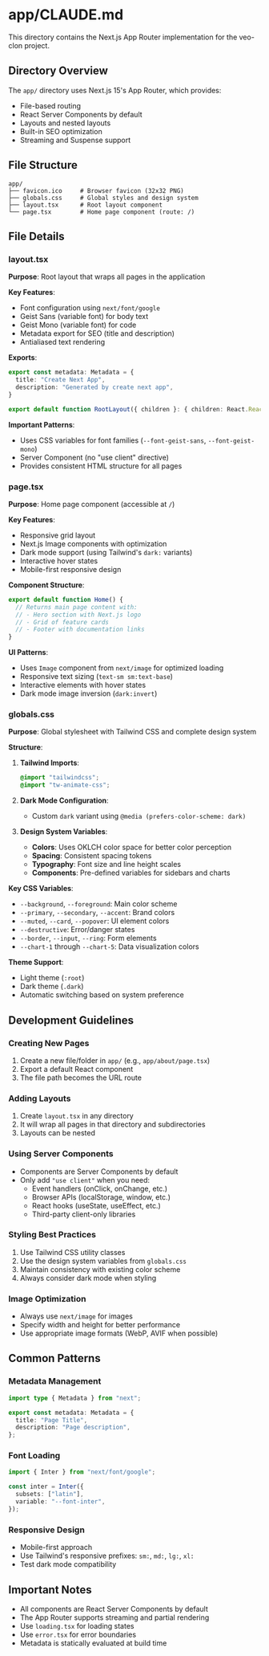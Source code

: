 # app/CLAUDE.md

This directory contains the Next.js App Router implementation for the veo-clon project.

## Directory Overview

The `app/` directory uses Next.js 15's App Router, which provides:
- File-based routing
- React Server Components by default
- Layouts and nested layouts
- Built-in SEO optimization
- Streaming and Suspense support

## File Structure

```
app/
├── favicon.ico     # Browser favicon (32x32 PNG)
├── globals.css     # Global styles and design system
├── layout.tsx      # Root layout component
└── page.tsx        # Home page component (route: /)
```

## File Details

### layout.tsx
**Purpose**: Root layout that wraps all pages in the application

**Key Features**:
- Font configuration using `next/font/google`
- Geist Sans (variable font) for body text
- Geist Mono (variable font) for code
- Metadata export for SEO (title and description)
- Antialiased text rendering

**Exports**:
```typescript
export const metadata: Metadata = {
  title: "Create Next App",
  description: "Generated by create next app",
}

export default function RootLayout({ children }: { children: React.ReactNode })
```

**Important Patterns**:
- Uses CSS variables for font families (`--font-geist-sans`, `--font-geist-mono`)
- Server Component (no "use client" directive)
- Provides consistent HTML structure for all pages

### page.tsx
**Purpose**: Home page component (accessible at `/`)

**Key Features**:
- Responsive grid layout
- Next.js Image components with optimization
- Dark mode support (using Tailwind's `dark:` variants)
- Interactive hover states
- Mobile-first responsive design

**Component Structure**:
```typescript
export default function Home() {
  // Returns main page content with:
  // - Hero section with Next.js logo
  // - Grid of feature cards
  // - Footer with documentation links
}
```

**UI Patterns**:
- Uses `Image` component from `next/image` for optimized loading
- Responsive text sizing (`text-sm sm:text-base`)
- Interactive elements with hover states
- Dark mode image inversion (`dark:invert`)

### globals.css
**Purpose**: Global stylesheet with Tailwind CSS and complete design system

**Structure**:
1. **Tailwind Imports**:
   ```css
   @import "tailwindcss";
   @import "tw-animate-css";
   ```

2. **Dark Mode Configuration**:
   - Custom `dark` variant using `@media (prefers-color-scheme: dark)`

3. **Design System Variables**:
   - **Colors**: Uses OKLCH color space for better color perception
   - **Spacing**: Consistent spacing tokens
   - **Typography**: Font size and line height scales
   - **Components**: Pre-defined variables for sidebars and charts

**Key CSS Variables**:
- `--background`, `--foreground`: Main color scheme
- `--primary`, `--secondary`, `--accent`: Brand colors
- `--muted`, `--card`, `--popover`: UI element colors
- `--destructive`: Error/danger states
- `--border`, `--input`, `--ring`: Form elements
- `--chart-1` through `--chart-5`: Data visualization colors

**Theme Support**:
- Light theme (`:root`)
- Dark theme (`.dark`)
- Automatic switching based on system preference

## Development Guidelines

### Creating New Pages
1. Create a new file/folder in `app/` (e.g., `app/about/page.tsx`)
2. Export a default React component
3. The file path becomes the URL route

### Adding Layouts
1. Create `layout.tsx` in any directory
2. It will wrap all pages in that directory and subdirectories
3. Layouts can be nested

### Using Server Components
- Components are Server Components by default
- Only add `"use client"` when you need:
  - Event handlers (onClick, onChange, etc.)
  - Browser APIs (localStorage, window, etc.)
  - React hooks (useState, useEffect, etc.)
  - Third-party client-only libraries

### Styling Best Practices
1. Use Tailwind CSS utility classes
2. Use the design system variables from `globals.css`
3. Maintain consistency with existing color scheme
4. Always consider dark mode when styling

### Image Optimization
- Always use `next/image` for images
- Specify width and height for better performance
- Use appropriate image formats (WebP, AVIF when possible)

## Common Patterns

### Metadata Management
```typescript
import type { Metadata } from "next";

export const metadata: Metadata = {
  title: "Page Title",
  description: "Page description",
};
```

### Font Loading
```typescript
import { Inter } from "next/font/google";

const inter = Inter({ 
  subsets: ["latin"],
  variable: "--font-inter",
});
```

### Responsive Design
- Mobile-first approach
- Use Tailwind's responsive prefixes: `sm:`, `md:`, `lg:`, `xl:`
- Test dark mode compatibility

## Important Notes

- All components are React Server Components by default
- The App Router supports streaming and partial rendering
- Use `loading.tsx` for loading states
- Use `error.tsx` for error boundaries
- Metadata is statically evaluated at build time